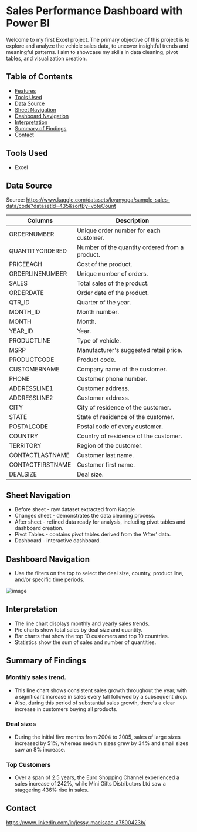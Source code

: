 # Sales Performance Dashboard with Power BI
Welcome to my first Excel project. The primary objective of this project is to explore and analyze the vehicle sales data, to uncover insightful trends and meaningful patterns.
I aim to showcase my skills in data cleaning, pivot tables, and visualization creation.

## Table of Contents
- [Features](#Features)
- [Tools Used](#Tools-Used)
- [Data Source](#Data-Source)
- [Sheet Navigation](#Sheet-Navigation)
- [Dashboard Navigation](#Dashboard-Navigation)
- [Interpretation](#Interpretation)
- [Summary of Findings](#Summary-of-Findings)
- [Contact](#Contact)

## Tools Used
- Excel 

## Data Source
Source: https://www.kaggle.com/datasets/kyanyoga/sample-sales-data/code?datasetId=435&sortBy=voteCount

| Columns | Description |
| --- | --- |
| ORDERNUMBER	| Unique order number for each customer. |
| QUANTITYORDERED	|  Number of the quantity ordered from a product. | 
| PRICEEACH	| Cost of the product. |
| ORDERLINENUMBER	| Unique number of orders. |
| SALES	| Total sales of the product. | 
| ORDERDATE	|  Order date of the product. | 
| QTR_ID	| Quarter of the year. |
| MONTH_ID	| Month number. |
| MONTH	| Month. |
| YEAR_ID	| Year. |
| PRODUCTLINE	| Type of vehicle. |
| MSRP	| Manufacturer's suggested retail price. |
| PRODUCTCODE	| Product code. |
| CUSTOMERNAME	|  Company name of the customer. | 
| PHONE	| Customer phone number. |
| ADDRESSLINE1	| Customer address. |
| ADDRESSLINE2	| Customer address. |
| CITY	|  City of residence of the customer. | 
| STATE	| State of residence of the customer. | 
| POSTALCODE	| Postal code of every customer. | 
| COUNTRY	|  Country of residence of the customer. | 
| TERRITORY	| Region of the customer. |
| CONTACTLASTNAME	|  Customer last name. | 
| CONTACTFIRSTNAME	|  Customer first name. | 
| DEALSIZE | Deal size. |

## Sheet Navigation
- Before sheet - raw dataset extracted from Kaggle
- Changes sheet - demonstrates the data cleaning process.
- After sheet - refined data ready for analysis, including pivot tables and dashboard creation.
- Pivot Tables - contains pivot tables derived from the 'After' data.
- Dashboard - interactive dashboard.

## Dashboard Navigation
- Use the filters on the top to select the deal size, country, product line, and/or specific time periods.

![image](https://github.com/Jessymac96/Data-analyst-projects-by-Jessy-MacIsaac/assets/139941688/42f509bf-c0a3-41a2-b60c-80d025ead27e)

## Interpretation
- The line chart displays monthly and yearly sales trends.
- Pie charts show total sales by deal size and quantity.
- Bar charts that show the top 10 customers and top 10 countries.
- Statistics show the sum of sales and number of quantities.

## Summary of Findings
### Monthly sales trend.
- This line chart shows consistent sales growth throughout the year, with a significant increase in sales every fall followed by a subsequent drop.
- Also, during this period of substantial sales growth, there's a clear increase in customers buying all products.

### Deal sizes
- During the initial five months from 2004 to 2005, sales of large sizes increased by 51%, whereas medium sizes grew by 34% and small sizes saw an 8% increase.

### Top Customers
- Over a span of 2.5 years, the Euro Shopping Channel experienced a sales increase of 242%, while Mini Gifts Distributors Ltd saw a staggering 436% rise in sales.

## Contact
https://www.linkedin.com/in/jessy-macisaac-a7500423b/
